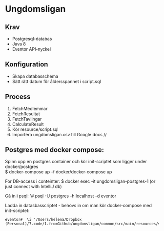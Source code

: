 # Ungdomsligan

## Krav

* Postgresql-databas
* Java 8
* Eventor API-nyckel

## Konfiguration

* Skapa databasschema
* Sätt rätt datum för åldersspannet i script.sql

## Process

1. FetchMedlemmar
2. FetchResultat
3. FetchTavlingar
4. CalculateResult
5. Kör resource/script.sql
6. Importera ungdomsligan.csv till Google docs 
  //
  
## Postgres med docker compose: 

Spinn upp en postgres container och kör init-scriptet som ligger under docker/postgres  
  $ docker-compose up -f docker/docker-compose up


For DB-access i conteinter:
 $ docker exec -it ungdomsligan-postgres-1  (or just connect with IntelliJ db)
  
  Gå in i psql:
  '# psql -U postgres -h localhost -d eventor
  
  Ladda in datasbasscriptet - behövs in om man kör docker-compose med init-scriptet:  

    eventor#  \i '/Users/helena/Dropbox (Personal)/7.code/1.fromGithub/ungdomsligan/common/src/main/resources/script.sql'

  